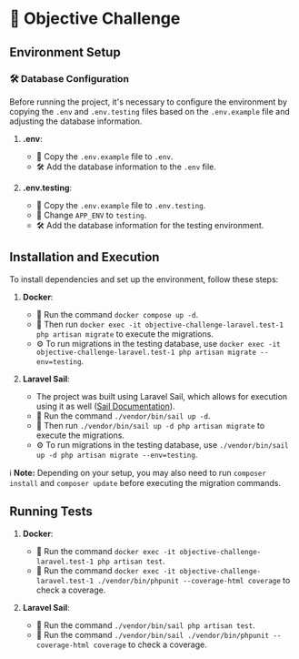 # 🚀 Objective Challenge

## Environment Setup

### 🛠️ Database Configuration

Before running the project, it's necessary to configure the environment by copying the `.env` and `.env.testing` files based on the `.env.example` file and adjusting the database information.

1. **.env**:

    - 📝 Copy the `.env.example` file to `.env`.
    - 🛠️ Add the database information to the `.env` file.

2. **.env.testing**:
    - 📝 Copy the `.env.example` file to `.env.testing`.
    - 🔄 Change `APP_ENV` to `testing`.
    - 🛠️ Add the database information for the testing environment.

## Installation and Execution

To install dependencies and set up the environment, follow these steps:

1. **Docker**:

    - 🐳 Run the command `docker compose up -d`.
    - 🚀 Then run `docker exec -it objective-challenge-laravel.test-1 php artisan migrate` to execute the migrations.
    - ⚙️ To run migrations in the testing database, use `docker exec -it objective-challenge-laravel.test-1 php artisan migrate --env=testing`.

2. **Laravel Sail**:
    - The project was built using Laravel Sail, which allows for execution using it as well ([Sail Documentation](https://laravel.com/docs/11.x/sail)).
    - 🐳 Run the command `./vendor/bin/sail up -d`.
    - 🚀 Then run `./vendor/bin/sail up -d php artisan migrate` to execute the migrations.
    - ⚙️ To run migrations in the testing database, use `./vendor/bin/sail up -d php artisan migrate --env=testing`.

ℹ️ **Note:** Depending on your setup, you may also need to run `composer install` and `composer update` before executing the migration commands.

## Running Tests

1. **Docker**:

    - 🧪 Run the command `docker exec -it objective-challenge-laravel.test-1 php artisan test`.
    - 🧪 Run the command `docker exec -it objective-challenge-laravel.test-1 ./vendor/bin/phpunit --coverage-html coverage` to check a coverage.

2. **Laravel Sail**:
    - 🧪 Run the command `./vendor/bin/sail php artisan test`.
    - 🧪 Run the command `./vendor/bin/sail ./vendor/bin/phpunit --coverage-html coverage` to check a coverage.
